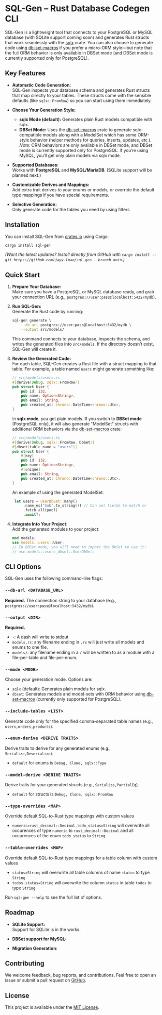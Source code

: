 
# SQL-Gen – Rust Database Codegen CLI

SQL-Gen is a lightweight tool that connects to your PostgreSQL or MySQL database (with SQLite support coming soon) and generates Rust structs that work seamlessly with the [sqlx](https://crates.io/crates/sqlx) crate. You can also choose to generate code using [db-set-macros](https://crates.io/crates/db-set-macros) if you prefer a micro-ORM style—but note that the full ORM behavior is only available in DBSet mode (and DBSet mode is currently supported only for PostgreSQL).

## Key Features

- **Automatic Code Generation:**  
  SQL-Gen inspects your database schema and generates Rust structs that map directly to your tables. These structs come with the sensible defaults (like `sqlx::FromRow`) so you can start using them immediately.

- **Choose Your Generation Style:**  
  - **sqlx Mode (default):** Generates plain Rust models compatible with sqlx.  
  - **DBSet Mode:** Uses the [db-set-macros](https://crates.io/crates/db-set-macros) crate to generate sqlx-compatible models along with a ModelSet which has some ORM-style behavior (helper methods for queries, inserts, updates, etc.). *Note:* ORM behaviors are only available in DBSet mode, and DBSet mode is currently supported only for PostgreSQL. If you’re using MySQL, you’ll get only plain models via sqlx mode.

- **Supported Databases:**  
  Works with **PostgreSQL** and **MySQL/MariaDB**. (SQLite support will be planned next.)

- **Customizable Derives and Mappings:**  
  Add extra trait derives to your enums or models, or override the default type mappings if you have special requirements.

- **Selective Generation:**  
  Only generate code for the tables you need by using filters

## Installation

You can install SQL-Gen from [crates.io](https://crates.io/crates/sql-gen) using Cargo:

```bash
cargo install sql-gen
```

*(Want the latest updates? Install directly from GitHub with `cargo install --git https://github.com/jayy-lmao/sql-gen --branch main`.)*

## Quick Start

1. **Prepare Your Database:**  
   Make sure you have a PostgreSQL or MySQL database ready, and grab your connection URL (e.g., `postgres://user:pass@localhost:5432/mydb`).

2. **Run SQL-Gen:**  
   Generate the Rust code by running:

   ```bash
   sql-gen generate \
       --db-url postgres://user:pass@localhost:5432/mydb \
       --output src/models/
   ```

   This command connects to your database, inspects the schema, and writes the generated files into `src/models`. If the directory doesn’t exist, SQL-Gen will create it. 

3. **Review the Generated Code:**  
   For each table, SQL-Gen creates a Rust file with a struct mapping to that table. For example, a table named `users` might generate something like:

   ```rust
   // src/models/users.rs
   #[derive(Debug, sqlx::FromRow)]
   pub struct User {
       pub id: i32,
       pub name: Option<String>,
       pub email: String,
       pub created_at: chrono::DateTime<chrono::Utc>,
   }
   ```

   In **sqlx mode**, you get plain models. If you switch to **DBSet mode** (PostgreSQL only), it will also generate "ModelSet" structs with additional ORM behaviors via the [db-set-macros](https://crates.io/crates/db-set-macros) crate:

   ```rust
   // src/models/users.rs
   #[derive(Debug, sqlx::FromRow, DbSet)]
   #[dbset(table_name = "users")]
   pub struct User {
       #[key] 
       pub id: i32,
       pub name: Option<String>,
       #[unique] 
       pub email: String,
       pub created_at: chrono::DateTime<chrono::Utc>,
   }
   ```

   An example of using the generated ModelSet:
   ```rust
    let users = UserDbSet::many()
        .name_eq("bob".to_string()) // Can set fields to match on
        .fetch_all(pool)
        .await?;

   ```

4. **Integrate Into Your Project:**  
   Add the generated modules to your project:

   ```rust
   mod models;
   use models::users::User;
   // In DBSet mode, you will need to import the DbSet to use it:
   // use models::users_dbset::UserDbSet;
   ```

## CLI Options

SQL-Gen uses the following command-line flags:

### `--db-url <DATABASE_URL>`

**Required.** The connection string to your database (e.g., `postgres://user:pass@localhost:5432/mydb`).

### `--output <DIR>`

**Required.** 
- `-`: A dash will write to stdout 
- `models.rs`: any filename ending in `.rs` will just write all models and enums to one file.
- `models/`: any filename ending in a `/` will be written to as a module with a file-per-table and file-per-enum.


### `--mode <MODE>`  
Choose your generation mode. Options are:  

- `sqlx` (default): Generates plain models for sqlx.  
- `dbset`: Generates models and model-sets with ORM behavior using [db-set-macros](https://crates.io/crates/db-set-macros) (currently only supported for PostgreSQL).

### `--include-tables <LIST>`

 Generate code only for the specified comma-separated table names (e.g., `users,orders,products`).

### `--enum-derive <DERIVE TRAITS>`

Derive traits to derive for any generated enums (e.g., `Serialize,Deserialize`).
- `default` for enums is `Debug, Clone, sqlx::Type`

### `--model-derive <DERIVE TRAITS>`
Derive traits for your generated structs (e.g., `Serialize,PartialEq`).
- `default` for structs is `Debug, Clone, sqlx::FromRow`

### `--type-overrides <MAP>`

Override default SQL-to-Rust type mappings with custom values  
- `numeric=rust_decimal::Decimal,todo_status=String` will overwrite all occurences of type `numeric` to `rust_decimal::Decimal` and all occurences of the enum `todo_status` to `String`

### `--table-overrides <MAP>`

Override default SQL-to-Rust type mappings for a table column with custom values
- `status=String` will overwrite all table columns of name `status` to type `String`
- `todos.status=String` will overwrite the column `status` in table `todos` to type `String`

Run `sql-gen --help` to see the full list of options.

## Roadmap

- **SQLite Support:**  
  Support for SQLite is in the works.

- **DBSet support for MySQL:**  

- **Migration Generation:**  

## Contributing

We welcome feedback, bug reports, and contributions. Feel free to open an issue or submit a pull request on [GitHub](https://github.com/jayy-lmao/sql-gen).

## License

This project is available under the [MIT License](./LICENSE). 

